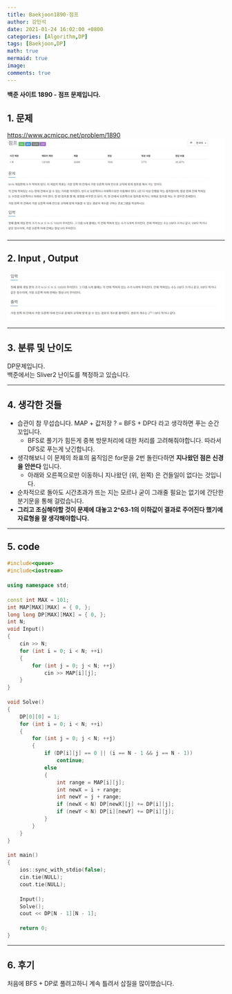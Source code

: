 ```yaml
---
title: Baekjoon1890-점프
author: 강민석
date: 2021-01-24 16:02:00 +0800
categories: [Algorithm,DP]
tags: [Baekjoon,DP]
math: true
mermaid: true
image: 
comments: true
---
```


**백준 사이트 1890 - 점프 문제입니다.**

## 1. 문제
<https://www.acmicpc.net/problem/1890>
![](/assets/img/sample/Baekjoon/1890/Problem.JPG)

-----  

## 2. Input , Output
![](/assets/img/sample/Baekjoon/1890/input.JPG)

-----  

## 3. 분류 및 난이도

DP문제입니다.  
백준에서는 Sliver2 난이도를 책정하고 있습니다.  



-----  

## 4. 생각한 것들

- 습관이 참 무섭습니다. MAP + 값저장 ? = BFS + DP다 라고 생각하면 푸는 순간 꼬입니다.
    + BFS로 풀기가 힘든게 중복 방문처리에 대한 처리를 고려해줘야합니다. 따라서 DFS로 푸는게 낫긴합니다.
- 생각해보니 이 문제의 좌표의 움직임은 for문을 2번 돌린다하면 **지나왔던 점은 신경을 안쓴다** 입니다.
    + 아래와 오른쪽으로만 이동하니 지나왔던 (위, 왼쪽) 은 건들일이 없다는 것입니다.
- 순차적으로 돌아도 시간초과가 뜨는 지는 모르나 굳이 그래줄 필요는 없기에 간단한 분기문을 통해 걸렀습니다.
- **그리고 조심해야할 것이 문제에 대놓고 2^63-1의 이하값이 결과로 주어진다 했기에 자료형을 잘 생각해야합니다.**  


-----  

## 5. code

```c++
#include<queue>
#include<iostream>

using namespace std;

const int MAX = 101;
int MAP[MAX][MAX] = { 0, };
long long DP[MAX][MAX] = { 0, };
int N;
void Input()
{
	cin >> N;
	for (int i = 0; i < N; ++i)
	{
		for (int j = 0; j < N; ++j)
			cin >> MAP[i][j];
	}
}

void Solve()
{
	DP[0][0] = 1;
	for (int i = 0; i < N; ++i)
	{
		for (int j = 0; j < N; ++j)
		{
			if (DP[i][j] == 0 || (i == N - 1 && j == N - 1))
				continue;
			else
			{
				int range = MAP[i][j];
				int newX = i + range;
				int newY = j + range;
				if (newX < N) DP[newX][j] += DP[i][j];
				if (newY < N) DP[i][newY] += DP[i][j];
			}
		}
	}
}

int main()
{
	ios::sync_with_stdio(false);
	cin.tie(NULL);
	cout.tie(NULL);

	Input();
	Solve();
	cout << DP[N - 1][N - 1];

	return 0;
}
```
-----

## 6. 후기
처음에 BFS + DP로 풀려고하니 계속 틀려서 삽질을 많이했습니다.  














 